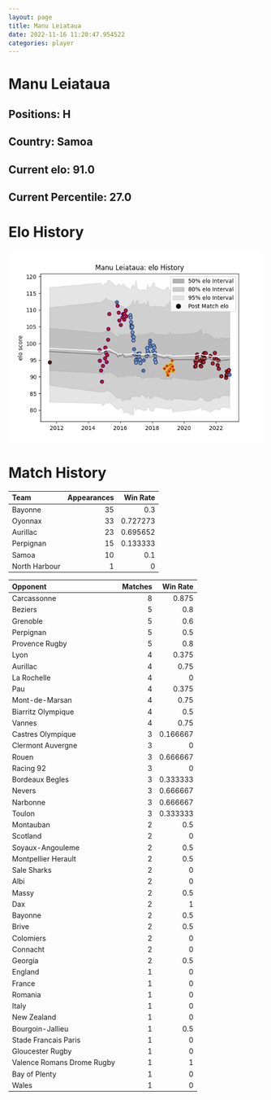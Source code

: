 ```yaml
---  
layout: page  
title: Manu Leiataua  
date: 2022-11-16 11:20:47.954522  
categories: player  
---
```

# Manu Leiataua

## Positions: H

## Country: Samoa

## Current elo: 91.0

## Current Percentile: 27.0

# Elo History


![elo history](history_ManuLeiataua.png)
# Match History


| Team          |   Appearances |   Win Rate |
|:--------------|--------------:|-----------:|
| Bayonne       |            35 |   0.3      |
| Oyonnax       |            33 |   0.727273 |
| Aurillac      |            23 |   0.695652 |
| Perpignan     |            15 |   0.133333 |
| Samoa         |            10 |   0.1      |
| North Harbour |             1 |   0        |

| Opponent                   |   Matches |   Win Rate |
|:---------------------------|----------:|-----------:|
| Carcassonne                |         8 |   0.875    |
| Beziers                    |         5 |   0.8      |
| Grenoble                   |         5 |   0.6      |
| Perpignan                  |         5 |   0.5      |
| Provence Rugby             |         5 |   0.8      |
| Lyon                       |         4 |   0.375    |
| Aurillac                   |         4 |   0.75     |
| La Rochelle                |         4 |   0        |
| Pau                        |         4 |   0.375    |
| Mont-de-Marsan             |         4 |   0.75     |
| Biarritz Olympique         |         4 |   0.5      |
| Vannes                     |         4 |   0.75     |
| Castres Olympique          |         3 |   0.166667 |
| Clermont Auvergne          |         3 |   0        |
| Rouen                      |         3 |   0.666667 |
| Racing 92                  |         3 |   0        |
| Bordeaux Begles            |         3 |   0.333333 |
| Nevers                     |         3 |   0.666667 |
| Narbonne                   |         3 |   0.666667 |
| Toulon                     |         3 |   0.333333 |
| Montauban                  |         2 |   0.5      |
| Scotland                   |         2 |   0        |
| Soyaux-Angouleme           |         2 |   0.5      |
| Montpellier Herault        |         2 |   0.5      |
| Sale Sharks                |         2 |   0        |
| Albi                       |         2 |   0        |
| Massy                      |         2 |   0.5      |
| Dax                        |         2 |   1        |
| Bayonne                    |         2 |   0.5      |
| Brive                      |         2 |   0.5      |
| Colomiers                  |         2 |   0        |
| Connacht                   |         2 |   0        |
| Georgia                    |         2 |   0.5      |
| England                    |         1 |   0        |
| France                     |         1 |   0        |
| Romania                    |         1 |   0        |
| Italy                      |         1 |   0        |
| New Zealand                |         1 |   0        |
| Bourgoin-Jallieu           |         1 |   0.5      |
| Stade Francais Paris       |         1 |   0        |
| Gloucester Rugby           |         1 |   0        |
| Valence Romans Drome Rugby |         1 |   1        |
| Bay of Plenty              |         1 |   0        |
| Wales                      |         1 |   0        |